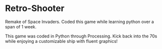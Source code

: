 # Retro-Shooter
Remake of Space Invaders. Coded this game while learning python over a span of 1 week.

This game was coded in Python through Processing. Kick back into the 70s while enjoying a customizable ship with fluent graphics!

